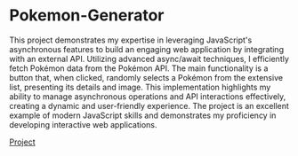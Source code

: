 # Pokemon-Generator

This project demonstrates my expertise in leveraging JavaScript's asynchronous features to build an engaging web application by integrating with an external API. Utilizing advanced async/await techniques, I efficiently fetch Pokémon data from the Pokémon API. The main functionality is a button that, when clicked, randomly selects a Pokémon from the extensive list, presenting its details and image. This implementation highlights my ability to manage asynchronous operations and API interactions effectively, creating a dynamic and user-friendly experience. The project is an excellent example of modern JavaScript skills and demonstrates my proficiency in developing interactive web applications.

[Project](https://marcocarugo.github.io/Pokemon-Generator/)
